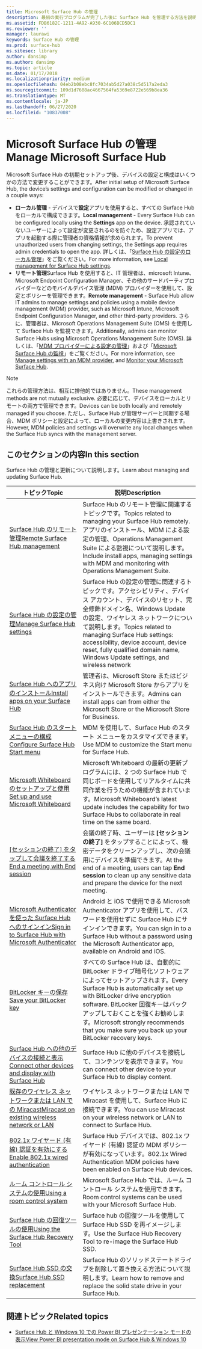 ```yaml
---
title: Microsoft Surface Hub の管理
description: 最初の実行プログラムが完了した後に Surface Hub を管理する方法を説明します。
ms.assetid: FDB6182C-1211-4A92-A930-6C106BCD5DC1
ms.reviewer: ''
manager: laurawi
keywords: Surface Hub の管理
ms.prod: surface-hub
ms.sitesec: library
author: dansimp
ms.author: dansimp
ms.topic: article
ms.date: 01/17/2018
ms.localizationpriority: medium
ms.openlocfilehash: 04eb2b08ebc8fc7034ab5d27a038c5d517a2eda3
ms.sourcegitcommit: 109d1d7608ac4667564fa5369e8722e569b8ea36
ms.translationtype: MT
ms.contentlocale: ja-JP
ms.lasthandoff: 06/27/2020
ms.locfileid: "10837008"
---
```

# <span data-ttu-id="2a887-104">Microsoft Surface Hub の管理</span><span class="sxs-lookup"><span data-stu-id="2a887-104">Manage Microsoft Surface Hub</span></span>

<span data-ttu-id="2a887-105">Microsoft Surface Hub の初期セットアップ後、デバイスの設定と構成はいくつかの方法で変更することができます。</span><span class="sxs-lookup"><span data-stu-id="2a887-105">After initial setup of Microsoft Surface Hub, the device’s settings and configuration can be modified or changed in a couple ways:</span></span>

- <span data-ttu-id="2a887-106">**ローカル管理** - デバイスで**設定**アプリを使用すると、すべての Surface Hub をローカルで構成できます。</span><span class="sxs-lookup"><span data-stu-id="2a887-106">**Local management** - Every Surface Hub can be configured locally using the **Settings** app on the device.</span></span> <span data-ttu-id="2a887-107">承認されていないユーザーによって設定が変更されるのを防ぐため、設定アプリでは、アプリを起動する際に管理者の資格情報が求められます。</span><span class="sxs-lookup"><span data-stu-id="2a887-107">To prevent unauthorized users from changing settings, the Settings app requires admin credentials to open the app.</span></span> <span data-ttu-id="2a887-108">詳しくは、「[Surface Hub の設定のローカル管理](local-management-surface-hub-settings.md)」をご覧ください。</span><span class="sxs-lookup"><span data-stu-id="2a887-108">For more information, see [Local management for Surface Hub settings](local-management-surface-hub-settings.md).</span></span>
- <span data-ttu-id="2a887-109">**リモート管理**Surface Hub を使用すると、IT 管理者は、microsoft Intune、Microsoft Endpoint Configuration Manager、その他のサードパーティプロバイダーなどのモバイルデバイス管理 (MDM) プロバイダーを使用して、設定とポリシーを管理できます。</span><span class="sxs-lookup"><span data-stu-id="2a887-109">**Remote management** - Surface Hub allow IT admins to manage settings and policies using a mobile device management (MDM) provider, such as Microsoft Intune, Microsoft Endpoint Configuration Manager, and other third-party providers.</span></span> <span data-ttu-id="2a887-110">さらに、管理者は、Microsoft Operations Management Suite (OMS) を使用して Surface Hub を監視できます。</span><span class="sxs-lookup"><span data-stu-id="2a887-110">Additionally, admins can monitor Surface Hubs using Microsoft Operations Management Suite (OMS).</span></span> <span data-ttu-id="2a887-111">詳しくは、「[MDM プロバイダーによる設定の管理](manage-settings-with-mdm-for-surface-hub.md)」および「[Microsoft Surface Hub の監視](monitor-surface-hub.md)」をご覧ください。</span><span class="sxs-lookup"><span data-stu-id="2a887-111">For more information, see [Manage settings with an MDM provider](manage-settings-with-mdm-for-surface-hub.md), and [Monitor your Microsoft Surface Hub](monitor-surface-hub.md).</span></span> 

> [!NOTE]
> <span data-ttu-id="2a887-112">これらの管理方法は、相互に排他的ではありません。</span><span class="sxs-lookup"><span data-stu-id="2a887-112">These management methods are not mutually exclusive.</span></span> <span data-ttu-id="2a887-113">必要に応じて、デバイスをローカルとリモートの両方で管理できます。</span><span class="sxs-lookup"><span data-stu-id="2a887-113">Devices can be both locally and remotely managed if you choose.</span></span> <span data-ttu-id="2a887-114">ただし、Surface Hub が管理サーバーと同期する場合、MDM ポリシーと設定によって、ローカルの変更内容は上書きされます。</span><span class="sxs-lookup"><span data-stu-id="2a887-114">However, MDM policies and settings will overwrite any local changes when the Surface Hub syncs with the management server.</span></span> 

## <span data-ttu-id="2a887-115">このセクションの内容</span><span class="sxs-lookup"><span data-stu-id="2a887-115">In this section</span></span>

<span data-ttu-id="2a887-116">Surface Hub の管理と更新について説明します。</span><span class="sxs-lookup"><span data-stu-id="2a887-116">Learn about managing and updating Surface Hub.</span></span>

| <span data-ttu-id="2a887-117">トピック</span><span class="sxs-lookup"><span data-stu-id="2a887-117">Topic</span></span> | <span data-ttu-id="2a887-118">説明</span><span class="sxs-lookup"><span data-stu-id="2a887-118">Description</span></span> |
| ----- | ----------- |
| [<span data-ttu-id="2a887-119">Surface Hub のリモート管理</span><span class="sxs-lookup"><span data-stu-id="2a887-119">Remote Surface Hub management</span></span>](remote-surface-hub-management.md) |<span data-ttu-id="2a887-120">Surface Hub のリモート管理に関連するトピックです。</span><span class="sxs-lookup"><span data-stu-id="2a887-120">Topics related to managing your Surface Hub remotely.</span></span> <span data-ttu-id="2a887-121">アプリのインストール、MDM による設定の管理、Operations Management Suite による監視について説明します。</span><span class="sxs-lookup"><span data-stu-id="2a887-121">Include install apps, managing settings with MDM and monitoring with Operations Management Suite.</span></span> |
| [<span data-ttu-id="2a887-122">Surface Hub の設定の管理</span><span class="sxs-lookup"><span data-stu-id="2a887-122">Manage Surface Hub settings</span></span>](manage-surface-hub-settings.md) |<span data-ttu-id="2a887-123">Surface Hub の設定の管理に関連するトピックです。アクセシビリティ、デバイス アカウント、デバイスのリセット、完全修飾ドメイン名、Windows Update の設定、ワイヤレス ネットワークについて説明します。</span><span class="sxs-lookup"><span data-stu-id="2a887-123">Topics related to managing Surface Hub settings: accessibility, device account, device reset, fully qualified domain name, Windows Update settings, and wireless network</span></span> |
| [<span data-ttu-id="2a887-124">Surface Hub へのアプリのインストール</span><span class="sxs-lookup"><span data-stu-id="2a887-124">Install apps on your Surface Hub</span></span>]( https://technet.microsoft.com/itpro/surface-hub/install-apps-on-surface-hub) | <span data-ttu-id="2a887-125">管理者は、Microsoft Store またはビジネス向け Microsoft Store からアプリをインストールできます。</span><span class="sxs-lookup"><span data-stu-id="2a887-125">Admins can install apps can from either the Microsoft Store or the Microsoft Store for Business.</span></span>|
[<span data-ttu-id="2a887-126">Surface Hub のスタート メニューの構成</span><span class="sxs-lookup"><span data-stu-id="2a887-126">Configure Surface Hub Start menu</span></span>](surface-hub-start-menu.md) | <span data-ttu-id="2a887-127">MDM を使用して、Surface Hub のスタート メニューをカスタマイズできます。</span><span class="sxs-lookup"><span data-stu-id="2a887-127">Use MDM to customize the Start menu for Surface Hub.</span></span>
| [<span data-ttu-id="2a887-128">Microsoft Whiteboard のセットアップと使用</span><span class="sxs-lookup"><span data-stu-id="2a887-128">Set up and use Microsoft Whiteboard</span></span>](whiteboard-collaboration.md)  | <span data-ttu-id="2a887-129">Microsoft Whiteboard の最新の更新プログラムには、2 つの Surface Hub で同じボードを使用してリアルタイムに共同作業を行うための機能が含まれています。</span><span class="sxs-lookup"><span data-stu-id="2a887-129">Microsoft Whiteboard’s latest update includes the capability for two Surface Hubs to collaborate in real time on the same board.</span></span>   |
| [<span data-ttu-id="2a887-130">[セッションの終了] をタップして会議を終了する</span><span class="sxs-lookup"><span data-stu-id="2a887-130">End a meeting with End session</span></span>](https://technet.microsoft.com/itpro/surface-hub/i-am-done-finishing-your-surface-hub-meeting) | <span data-ttu-id="2a887-131">会議の終了時、ユーザーは **[セッションの終了]** をタップすることによって、機密データをクリーンアップし、次の会議用にデバイスを準備できます。</span><span class="sxs-lookup"><span data-stu-id="2a887-131">At the end of a meeting, users can tap **End session** to clean up any sensitive data and prepare the device for the next meeting.</span></span>|
| [<span data-ttu-id="2a887-132">Microsoft Authenticator を使った Surface Hub へのサインイン</span><span class="sxs-lookup"><span data-stu-id="2a887-132">Sign in to Surface Hub with Microsoft Authenticator</span></span>](surface-hub-authenticator-app.md) | <span data-ttu-id="2a887-133">Android と iOS で使用できる Microsoft Authenticator アプリを使用して、パスワードを使用せずに Surface Hub にサインインできます。</span><span class="sxs-lookup"><span data-stu-id="2a887-133">You can sign in to a Surface Hub without a password using the Microsoft Authenticator app, available on Android and iOS.</span></span>   |
| [<span data-ttu-id="2a887-134">BitLocker キーの保存</span><span class="sxs-lookup"><span data-stu-id="2a887-134">Save your BitLocker key</span></span>](https://technet.microsoft.com/itpro/surface-hub/save-bitlocker-key-surface-hub) | <span data-ttu-id="2a887-135">すべての Surface Hub は、自動的に BitLocker ドライブ暗号化ソフトウェアによってセットアップされます。</span><span class="sxs-lookup"><span data-stu-id="2a887-135">Every Surface Hub is automatically set up with BitLocker drive encryption software.</span></span> <span data-ttu-id="2a887-136">BitLocker 回復キーはバックアップしておくことを強くお勧めします。</span><span class="sxs-lookup"><span data-stu-id="2a887-136">Microsoft strongly recommends that you make sure you back up your BitLocker recovery keys.</span></span>|
| [<span data-ttu-id="2a887-137">Surface Hub への他のデバイスの接続と表示</span><span class="sxs-lookup"><span data-stu-id="2a887-137">Connect other devices and display with Surface Hub</span></span>](https://technet.microsoft.com/itpro/surface-hub/connect-and-display-with-surface-hub) | <span data-ttu-id="2a887-138">Surface Hub に他のデバイスを接続して、コンテンツを表示できます。</span><span class="sxs-lookup"><span data-stu-id="2a887-138">You can connect other device to your Surface Hub to display content.</span></span>|
| [<span data-ttu-id="2a887-139">既存のワイヤレス ネットワークまたは LAN での Miracast</span><span class="sxs-lookup"><span data-stu-id="2a887-139">Miracast on existing wireless network or LAN</span></span>](miracast-over-infrastructure.md) | <span data-ttu-id="2a887-140">ワイヤレス ネットワークまたは LAN で Miracast を使用して、Surface Hub に接続できます。</span><span class="sxs-lookup"><span data-stu-id="2a887-140">You can use Miracast on your wireless network or LAN to connect to Surface Hub.</span></span> |
 [<span data-ttu-id="2a887-141">802.1x ワイヤード (有線) 認証を有効にする</span><span class="sxs-lookup"><span data-stu-id="2a887-141">Enable 802.1x wired authentication</span></span>](enable-8021x-wired-authentication.md) | <span data-ttu-id="2a887-142">Surface Hub デバイスでは、802.1x ワイヤード (有線) 認証の MDM ポリシーが有効になっています。</span><span class="sxs-lookup"><span data-stu-id="2a887-142">802.1x Wired Authentication MDM policies have been enabled on Surface Hub devices.</span></span> 
| [<span data-ttu-id="2a887-143">ルーム コントロール システムの使用</span><span class="sxs-lookup"><span data-stu-id="2a887-143">Using a room control system</span></span>](https://technet.microsoft.com/itpro/surface-hub/use-room-control-system-with-surface-hub) | <span data-ttu-id="2a887-144">Microsoft Surface Hub では、ルーム コントロール システムを使用できます。</span><span class="sxs-lookup"><span data-stu-id="2a887-144">Room control systems can be used with your Microsoft Surface Hub.</span></span>|
[<span data-ttu-id="2a887-145">Surface Hub の回復ツールの使用</span><span class="sxs-lookup"><span data-stu-id="2a887-145">Using the Surface Hub Recovery Tool</span></span>](surface-hub-recovery-tool.md) | <span data-ttu-id="2a887-146">Surface hub の回復ツールを使用して Surface Hub SSD を再イメージします。</span><span class="sxs-lookup"><span data-stu-id="2a887-146">Use the Surface Hub Recovery Tool to re-image the Surface Hub SSD.</span></span>
[<span data-ttu-id="2a887-147">Surface Hub SSD の交換</span><span class="sxs-lookup"><span data-stu-id="2a887-147">Surface Hub SSD replacement</span></span>](surface-hub-ssd-replacement.md) | <span data-ttu-id="2a887-148">Surface Hub のソリッドステートドライブを削除して置き換える方法について説明します。</span><span class="sxs-lookup"><span data-stu-id="2a887-148">Learn how to remove and replace the solid state drive in your Surface Hub.</span></span>

## <span data-ttu-id="2a887-149">関連トピック</span><span class="sxs-lookup"><span data-stu-id="2a887-149">Related topics</span></span>

- [<span data-ttu-id="2a887-150">Surface Hub と Windows 10 での Power BI プレゼンテーション モードの表示</span><span class="sxs-lookup"><span data-stu-id="2a887-150">View Power BI presentation mode on Surface Hub & Windows 10</span></span>](https://powerbi.microsoft.com/documentation/powerbi-mobile-win10-app-presentation-mode/)
